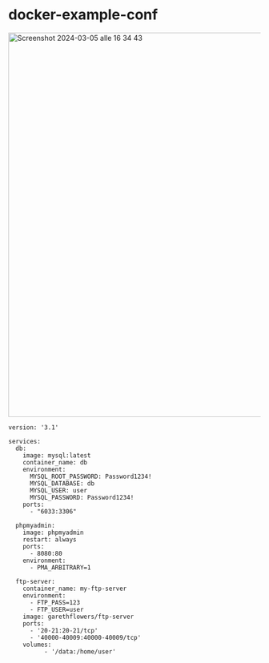 # docker-example-conf



<img width="768" alt="Screenshot 2024-03-05 alle 16 34 43" src="https://github.com/MrMagicalSoftware/docker-example-conf/assets/98833112/b789060b-95d2-4e68-9a36-2885fb9384b4">




```
version: '3.1'
 
services:
  db:
    image: mysql:latest
    container_name: db
    environment:
      MYSQL_ROOT_PASSWORD: Password1234!
      MYSQL_DATABASE: db
      MYSQL_USER: user
      MYSQL_PASSWORD: Password1234!
    ports:
      - "6033:3306"
 
  phpmyadmin:
    image: phpmyadmin
    restart: always
    ports:
      - 8080:80
    environment:
      - PMA_ARBITRARY=1
 
  ftp-server:
    container_name: my-ftp-server
    environment:
      - FTP_PASS=123
      - FTP_USER=user
    image: garethflowers/ftp-server
    ports:
      - '20-21:20-21/tcp'
      - '40000-40009:40000-40009/tcp'
    volumes:
          - '/data:/home/user'
```
